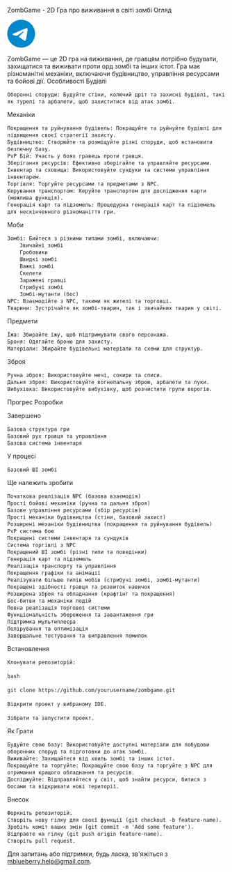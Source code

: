 ZombGame - 2D Гра про виживання в світі зомбі
Огляд

[![Telegram](https://github.com/CLorant/readme-social-icons/blob/main/large/colored/telegram.svg)](https://t.me/zombgame)


ZombGame — це 2D гра на виживання, де гравцям потрібно будувати, захищатися та виживати проти орд зомбі та інших істот. Гра має різноманітні механіки, включаючи будівництво, управління ресурсами та бойові дії.
Особливості
Будівлі

    Оборонні споруди: Будуйте стіни, колючий дріт та захисні будівлі, такі як турелі та арбалети, щоб захиститися від атак зомбі.

Механіки

    Покращення та руйнування будівель: Покращуйте та руйнуйте будівлі для підвищення своєї стратегії захисту.
    Будівництво: Створюйте та розміщуйте різні споруди, щоб встановити безпечну базу.
    PvP Бій: Участь у боях гравець проти гравця.
    Зберігання ресурсів: Ефективно зберігайте та управляйте ресурсами.
    Інвентар та сховища: Використовуйте сундуки та системи управління інвентарем.
    Торгівля: Торгуйте ресурсами та предметами з NPC.
    Керування транспортом: Керуйте транспортом для дослідження карти (можлива функція).
    Генерація карт та підземель: Процедурна генерація карт та підземель для нескінченного різноманіття гри.

Моби

    Зомбі: Бийтеся з різними типами зомбі, включаючи:
        Звичайні зомбі
        Гробовики
        Швидкі зомбі
        Важкі зомбі
        Скелети
        Заражені гравці
        Стрибучі зомбі
        Зомбі-мутанти (бос)
    NPC: Взаємодійте з NPC, такими як жителі та торговці.
    Тварини: Зустрічайте як зомбі-тварин, так і звичайних тварин у світі.

Предмети

    Їжа: Збирайте їжу, щоб підтримувати свого персонажа.
    Броня: Одягайте броню для захисту.
    Матеріали: Збирайте будівельні матеріали та схеми для структур.

Зброя

    Ручна зброя: Використовуйте мечі, сокири та списи.
    Дальня зброя: Використовуйте вогнепальну зброю, арбалети та луки.
    Вибухівка: Використовуйте вибухівку, щоб розчистити групи ворогів.

Прогрес Розробки

Завершено

    Базова структура гри
    Базовий рух гравця та управління
    Базова система інвентаря

У процесі

    Базовий ШІ зомбі

Ще належить зробити

    Початкова реалізація NPC (базова взаємодія)
    Прості бойові механіки (ручна та дальня зброя)
    Базове управління ресурсами (збір ресурсів)
    Прості механіки будівництва (стіни, базовий захист)
    Розширені механіки будівництва (покращення та руйнування будівель)
    PvP система бою
    Покращені системи інвентаря та сундуків
    Система торгівлі з NPC
    Покращений ШІ зомбі (різні типи та поведінки)
    Генерація карт та підземель
    Реалізація транспорту та управління
    Покращення графіки та анімації
    Реалізувати більше типів мобів (стрибучі зомбі, зомбі-мутанти)
    Покращені здібності гравця та розвиток навичок
    Розширена зброя та обладнання (крафтінг та покращення)
    Бос-битви та механіки подій
    Повна реалізація торгової системи
    Функціональність збереження та завантаження гри
    Підтримка мультиплеєра
    Полірування та оптимізація
    Завершальне тестування та виправлення помилок

Встановлення

    Клонувати репозиторій:

    bash

    git clone https://github.com/yourusername/zombgame.git

    Відкрити проект у вибраному IDE.

    Зібрати та запустити проект.

Як Грати

    Будуйте свою базу: Використовуйте доступні матеріали для побудови оборонних споруд та підготовки до атак зомбі.
    Виживайте: Захищайтеся від хвиль зомбі та інших істот.
    Покращуйте та торгуйте: Покращуйте свою базу та торгуйте з NPC для отримання кращого обладнання та ресурсів.
    Досліджуйте: Відправляйтеся у світ, щоб знайти ресурси, битися з босами та відкривати нові території.

Внесок

    Форкніть репозиторій.
    Створіть нову гілку для своєї функції (git checkout -b feature-name).
    Зробіть коміт ваших змін (git commit -m 'Add some feature').
    Відправте на гілку (git push origin feature-name).
    Створіть pull request.

Для запитань або підтримки, будь ласка, зв'яжіться з mblueberry.help@gmail.com.